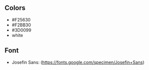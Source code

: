 ## Colors
- #F25630
- #F2BB30
- #3D0099
- white

## Font
- Josefin Sans: (https://fonts.google.com/specimen/Josefin+Sans)